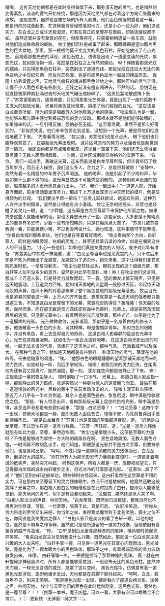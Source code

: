 嗡嗡。
这片天地仿佛都是在此时变得昏暗下来，那弥漫天地的灵气，也是悄然的变得紊乱，淡淡的雾气开始缭绕，那是因为天地灵气都在对着这个方向汇聚而来的缘故。
这般变故，自然也是被在场的所有人察觉，他们面色微凝的望着这一幕，都是悄然的戒备起来，在这种至尊曾经陨落的地方，还是小心一些为好，他们这点实力，在白龙之丘或许还能混混，可若在真正的至尊存在面前，却是连蝼蚁都不如。
虽然这里并没有至尊的存在，但那等存在，只需要稍稍遗留一些东西，就能对他们造成致命般的威胁。
牧尘他们同样是戒备了起来，那眼睛都是望向那片黑色的巨大盆地，那里，那一根根约莫千丈庞大的黑色石柱，开始绽放出了点点光芒。
而随着那些光芒的浮现，黑色石柱上，仿佛是出现了一道道玄奥的光纹，那些光纹，犹如是活物一般，竟然是在石柱之上悄然的蠕动。
咻！伴随着那些光纹的蠕动，只见得那黑色石柱中，突然射出了道道光线，那些光线在这巨大无比的黑色盆地之中交织勾勒，而后光芒弥漫，竟是将那黑色盆地一层层的掩盖而去。
轰隆！仿若雷霆之声，天地灵气疯狂的涌进那黑色盆地之中，那种可怕的灵气奔涌，让得不少人面色都是有些剧变，还好之前没有擅自闯进去，不然的话。
恐怕现在就直接被那种疯狂涌进去的天地灵气碾压成粉碎了。
“这黑色盆地被遮掩下去了...”苏萱望着前方，黛眉微蹙，只见得那里光芒弥漫，竟是出现了一座约莫数千丈庞大的超级光幕。
光幕将黑色盆地笼罩，隔绝了他们窥视的目光。
“这应该是白龙至尊所留，所为的便是阻截外人对他陨落之地的窥探。
”牧尘眉头也是一皱，他能够从那光幕中感觉到极端恐怖的灵力波动。
那根本就不是他们能够破解的，如果强来的话，一旦引得反弹，恐怕必死无疑。
“这至尊灵藏，果然不是那么好得到的。
”郭匈苦笑道，他们辛辛苦苦走到这里，没想到一个光幕，便是将他们彻底给堵截了下来。
“先看看情况吧。
”牧尘道，苏萱他们也是点点头。
眼下他们也只能静观其变了。
在那超级光幕出现时。
这片区域其他的势力以及强者也是察觉到这一情况。
当即面色都是有点难看起来，这光幕一笼罩下来，他们还怎么获得至尊灵藏？无数人面面相觑着。
一时间，这片区域倒是显得格外的安静下来。
“各位。
我们一起出手，轰破这光幕，这东西虽说是白龙至尊所留，但毕竟经历了数百年岁月，而且无人操控，我们这么多人，合力之下，总能将其破除！”安静中，突然有着一名精瘦的中年男子沉声喝道。
他的喝声，倒是引起了不少附和声，毕竟如果什么都不做的话，这光幕显然是不可能凭空消散的。
那种附和声迅速的加剧，越来越多的人表示愿意合力出手。
“好，我们一起出手！”一道道人影，开始悬浮而起，周身涌动着雄浑灵力，那成千上万道雄浑灵力冲天而起的模样，倒是显得颇为的壮观。
“我们要出手帮一把吗？”苏灵儿跃跃欲试，她喜欢热闹，这种万人齐齐出手的情景，显然是让得她有点小激动。
牧尘无奈的摇摇头，苏萱也是轻瞪了苏灵儿一眼，道：“少莽撞，这光幕是白龙至尊留下来保护他所留之物，如果凭借这些人就能破解的话，那也太异想天开了一些，那些家伙，大多都是不知晓真正的至尊有多恐怖，少数一些有所知晓的，只是在煽风点火罢了。
”苏灵儿被苏萱教训一番，只能撅撅小嘴，不过也没再说什么，她也知道，这种事情可不能莽撞。
“你看白龙城的那些家伙，他们也是在等着看好戏呢。
”牧尘看向那个方向，白轩等人，同样是冷眼旁观，白峒的面庞上，甚至还挂着讥讽的冷笑，似是在嘲笑这些人的不自量力。
“小心一些他们，如果他们真是龙魔宫的人的话，或许对此早有准备...”苏萱美目中掠过一抹凝重，道：“白龙至尊当年也是龙魔宫的人，只不过后来却是不知为何叛出了龙魔宫，龙魔宫为了追杀他，损失惨重，这才让得我们北苍灵院抓准时机，一举反攻剿灭。
”牧尘也是轻轻点头，眼前出现的这个超级光幕，那白轩等人似乎没多少的意外，显然是对此早有意料...咻！咻！在牧尘他们说话间，那成千上万道人影，已是将灵力凝聚而起，下一霎，猛的爆发出惊天喝声，只见得这天地震动，上万道灵力匹练，犹如铺天盖地的流星雨一般掠过天际，带起惊天动地般的声势，连绵不断的对着那笼罩了整个黑色盆地的超级光幕落去。
牧尘目光也是紧紧的望着这一幕，上万人的齐齐轰击，想来就算是一名通天境的强者都只能退避三舍，不知道这白龙至尊留下的光幕，究竟能否防得住？轰隆隆！惊天般的攻势，轰然而落，而在那无数道灵力匹练即将轰中光幕时，光幕上，却是突然荡漾起层层的涟漪，只见得光幕中心，有着明亮的光芒凝聚着，那些光芒，似乎是化为了一道模糊的光影。
光芒微微收敛，光影凝现，那似乎是一名身着白袍的修长人影，他披散着一头白色的头发，可其模样，却是俊朗如青年。
那对白色的眼瞳中，并没有黑色，看上去显得极为的奇异。
这道白袍人影静静的盘坐在光幕中心，光芒在其周身凝聚。
犹如化为一条白龙流转咆哮。
在这道白袍光影出现的时候，一股无法言语的气息，荡漾在了这天地之间，那种气息。
充满着威严以及强大。
在那种气息之下，犹如连天地都是有些颤抖。
弥漫天地的灵气，荡漾在他的四周，任由他随意的调遣。
“唉。
”他那白色的眼瞳静静的望着那铺天盖地而来的灵力匹练，似是轻轻一叹，而后手掌轻挥。
嗡嗡！暴掠而来的灵力匹练，在距离他尚还有百丈距离时，陡然凝固，那一刻。
犹如连空间都是被静止了下来。
嘶！注视着这一幕的牧尘等人。
顿时倒吸了一口冷气。
光幕上。
那道白袍人影屈指一弹，那些静止的灵力匹练，竟是突然以一种更为惊人的速度倒飞而去。
最后在那一道道惊骇的目光中，尽数的轰中了先前发动攻击的人。
噗嗤！漫天鲜血狂喷。
那近万人几乎有一半吐血倒退，其余人也是面色苍白，急急后退，眼中满是惊骇欲绝之色。
“那是...”有人惊恐出声，看向那超级光幕上盘坐的白袍光影，眼中满是恐惧，甚至连声音都是有些颤抖起来：“那是...白龙至尊？！！”白龙至尊！这四个字一出现，仿佛天地都是一静，旋即无数人面色苍白，惶惶不安，为先前鲁莽出手感到懊悔不已。
“那是白龙至尊？”苏灵儿也是震惊的望着那道身影，道。
“的确是白龙至尊，不过恐怕只是一道灵力残像。
”苏萱一声轻叹，道：“光是一道灵力残像就能有如此力量，至尊，果然恐怖啊。
”牧尘也是缓缓点头，这便是至尊的力量吗？不愧是能够成为掌控一方大陆的超级存在啊。
黑色盆地周围，无数人面色仓惶，一时间再不敢胡乱出手，他们知道，即便那道光影并不是白龙至尊，但要抹杀他们，也是易如反掌。
“呵呵，不过只是一道即将消散的灵力残像而已，白龙至尊，倒是好大的威风。
”而在所有人为那光影恐怖力量感到震惊时，一道蕴含着嘲讽的低笑声，突然突兀响起。
听到这笑声，所有人都是一愣，旋即视线望去，只见得那白龙城的城主白轩缓步走出，目光冰冷的盯着那道光影。
“这家伙...疯了不成？”他们见到白轩这般举动，眼神顿时古怪起来，这白轩虽然在这里算是不错的实力，可在那白龙至尊留下的灵力残像眼中，依旧不过是蝼蚁啊，他竟然还敢这般挑衅？光幕之中，那白袍人影白色的眼瞳也是在此时投向了白轩，旋即众人能够感觉到，那天地间的灵气，似乎是有些暴动起来。
“龙魔宫...果然还是派人来了啊。
”白袍人影淡淡的声音，响彻天地。
“白龙至尊，既然你已成叛徒，那我自然也不用再对你恭谨，可惜，一代至尊，陨落于此，真是可悲。
”白轩冷笑道。
“将你从宫内带走的至宝交出来吧，你当年之举，害得我龙魔宫败于北苍灵院，霸主之位不在，你简直是我龙魔宫之罪人！”白袍人影只是淡淡的看了白轩一眼，以他的地位，显然是不屑与之作争辩，虽然这只是他所遗留的一道灵力残像，但他依旧有着至尊的威严与高傲。
“哼。
”白轩见到白龙至尊那种漠然的眼神，嘴角顿时掀起诡异笑容。
“看来白龙宫主对见到我没什么兴趣，既然如此，那就请一位白龙宫主感兴趣的大人出来吧。
”白轩手掌一握，只见得一道黑光在其掌心闪现而出，黑光凝聚，竟是化为了一颗龙眼大小的黑色珠体，那珠子之中，有着极端恐怖的灵力波动散发出来。
咔嚓。
白轩嘿嘿一笑，一把便是捏碎了那颗神秘的黑珠。
轰！就在白轩捏碎那神秘黑珠时，所有人都是能够感觉到，一股恐怖无比的黑色光柱，陡然冲天而起，一种无法言语的威压，笼罩了这片空间。
黑色光柱中，仿佛是有着一道黑色光影浮现，旋即他缓步走出，天地都是在其脚下颤抖起来。
“呵呵，白龙，数百年不见，别来无恙啊。
”那道黑色光影一出现，便是看向了那道白袍光影，淡笑之声，响彻天地。
牧尘与苏萱他们的面色在此时猛然剧变，这黑色光影，竟然也是一尊至尊？！！（推荐一本书，魔王凶猛，可以一看，大家有空可以瞧瞧合不合胃口。
）〖∷更新快∷无弹窗∷纯文字∷〗。
